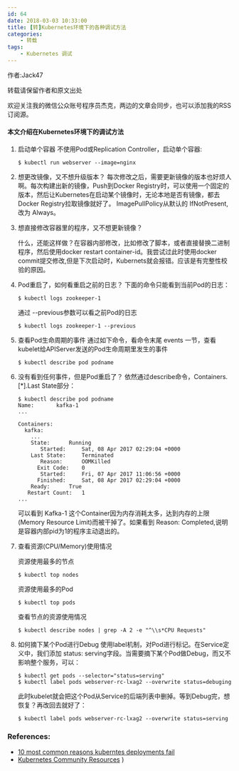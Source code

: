 ```yaml
---
id: 64
date: 2018-03-03 10:33:00
title: [转]Kubernetes环境下的各种调试方法
categories:
    - 转载
tags:
    - Kubernetes 调试
---
```

作者:Jack47

转载请保留作者和原文出处

欢迎关注我的微信公众账号程序员杰克，两边的文章会同步，也可以添加我的RSS订阅源。

#### 本文介绍在Kubernetes环境下的调试方法
1. 启动单个容器 不使用Pod或Replication Controller，启动单个容器:
	```
	$ kubectl run webserver --image=nginx
	```
2. 想更改镜像，又不想升级版本？
    每次修改之后，需要更新镜像的版本也好烦人啊。每次构建出新的镜像，Push到Docker Registry时，可以使用一个固定的版本，然后让Kubernetes在启动某个镜像时，无论本地是否有镜像，都去Docker Registry拉取镜像就好了。
    ImagePullPolicy从默认的 IfNotPresent,改为 Always。

3. 想直接修改容器里的程序，又不想更新镜像？

    什么，还能这样做？在容器内部修改，比如修改了脚本，或者直接替换二进制程序，然后使用docker restart container-id。我尝试过此时使用docker commit提交修改,但是下次启动时，Kubernets就会报错。应该是有完整性校验的原因。
    
4. Pod重启了，如何看重启之前的日志？
    下面的命令只能看到当前Pod的日志：
    ```
    $ kubectl logs zookeeper-1
    ```
    通过 --previous参数可以看之前Pod的日志
    ```
    $ kubectl logs zookeeper-1 --previous
    ```
5. 查看Pod生命周期的事件
    通过如下命令，看命令末尾 events 一节，查看kubelet给APIServer发送的Pod生命周期里发生的事件
    ```
    $ kubectl describe pod podname
    ```
6. 没有看到任何事件，但是Pod重启了？
依然通过describe命令，Containers.[*].Last State部分：
	```
	$ kubectl describe pod podname
	Name:       kafka-1 
	...
	
	Containers:
	  kafka:
	    ...
	    State:      Running
	       Started:     Sat, 08 Apr 2017 02:29:04 +0000
	    Last State:     Terminated
	       Reason:      OOMKilled
	      Exit Code:    0
	       Started:     Fri, 07 Apr 2017 11:06:56 +0000
	      Finished:     Sat, 08 Apr 2017 02:29:04 +0000
	    Ready:      True
	   Restart Count:   1
	...
	```
	可以看到 Kafka-1 这个Container因为内存消耗太多，达到内存的上限(Memory Resource Limit)而被干掉了。如果看到 Reason: Completed,说明是容器内部pid为1的程序主动退出的。

7. 查看资源(CPU/Memory)使用情况
    
    资源使用最多的节点
    ```
    $ kubectl top nodes
    ```
    资源使用最多的Pod
    ```
    $ kubectl top pods
    ```
    查看节点的资源使用情况
    ```
    $ kubectl describe nodes | grep -A 2 -e "^\\s*CPU Requests"
    ```
8. 如何摘下某个Pod进行Debug
    使用label机制，对Pod进行标记。在Service定义中，我们添加 status: serving字段。当需要摘下某个Pod做Debug，而又不影响整个服务，可以：
    ```
    $ kubectl get pods --selector="status=serving"
    $ kubectl label pods webserver-rc-lxag2 --overwrite status=debuging
    ```
    此时kubelet就会把这个Pod从Service的后端列表中删掉。等到Debug完，想恢复？再改回去就好了：
    ```
    $ kubectl label pods webserver-rc-lxag2 --overwrite status=serving
    ```
### References:

* [10 most common reasons kuberntes deployments fail](https://kukulinski.com/10-most-common-reasons-kubernetes-deployments-fail-part-2/)
* [Kubernetes Community Resources](http://k8s.info/recipes.html)
)

